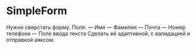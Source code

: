 # SimpleForm

Нужно сверстать форму. 
Поля: 
— Имя 
— Фамилия 
— Почта 
— Номер телефона 
— Поле ввода текста 
Сделать её адаптивной, с валидацией и отправкой аяксом. 
